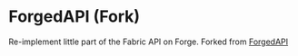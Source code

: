 # ForgedAPI (Fork)

Re-implement little part of the Fabric API on Forge.
Forked from [ForgedAPI](https://github.com/PortingLab/ForgedAPI)